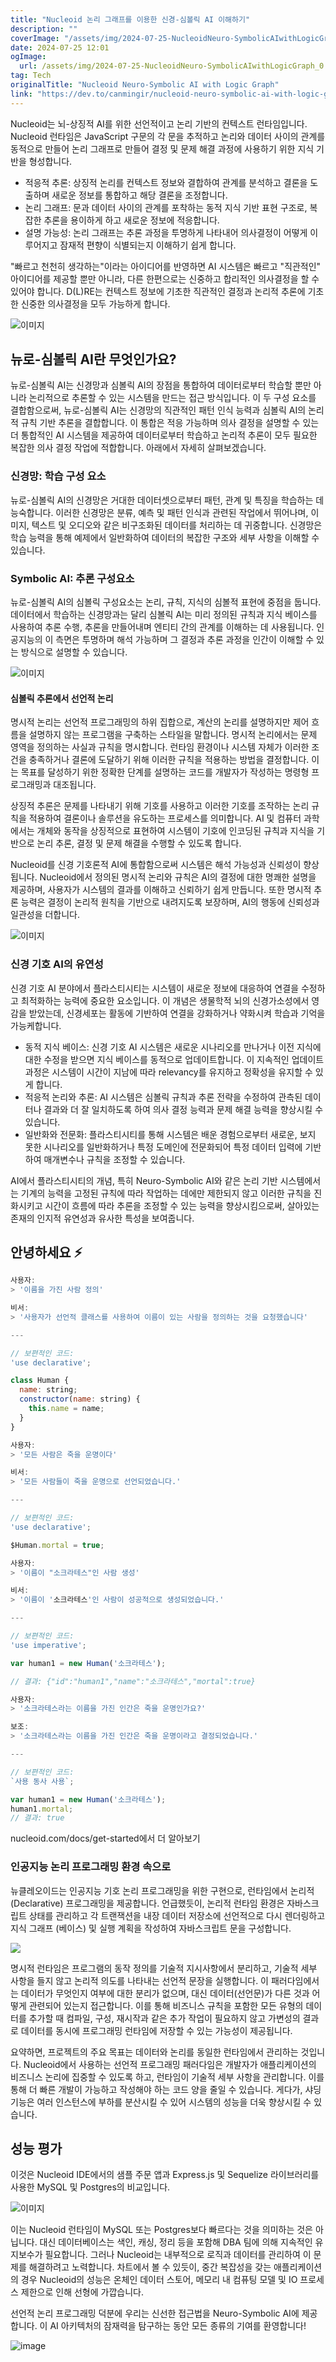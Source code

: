 ```yaml
---
title: "Nucleoid 논리 그래프를 이용한 신경-심볼릭 AI 이해하기"
description: ""
coverImage: "/assets/img/2024-07-25-NucleoidNeuro-SymbolicAIwithLogicGraph_0.png"
date: 2024-07-25 12:01
ogImage: 
  url: /assets/img/2024-07-25-NucleoidNeuro-SymbolicAIwithLogicGraph_0.png
tag: Tech
originalTitle: "Nucleoid Neuro-Symbolic AI with Logic Graph"
link: "https://dev.to/canmingir/nucleoid-neuro-symbolic-ai-with-logic-graph-3ll6"
---
```



Nucleoid는 뇌-상징적 AI를 위한 선언적이고 논리 기반의 컨텍스트 런타임입니다. Nucleoid 런타임은 JavaScript 구문의 각 문을 추적하고 논리와 데이터 사이의 관계를 동적으로 만들어 논리 그래프로 만들어 결정 및 문제 해결 과정에 사용하기 위한 지식 기반을 형성합니다.

- 적응적 추론: 상징적 논리를 컨텍스트 정보와 결합하여 관계를 분석하고 결론을 도출하며 새로운 정보를 통합하고 해당 결론을 조정합니다.
- 논리 그래프: 문과 데이터 사이의 관계를 포착하는 동적 지식 기반 표현 구조로, 복잡한 추론을 용이하게 하고 새로운 정보에 적응합니다.
- 설명 가능성: 논리 그래프는 추론 과정을 투명하게 나타내어 의사결정이 어떻게 이루어지고 잠재적 편향이 식별되는지 이해하기 쉽게 합니다.

"빠르고 천천히 생각하는"이라는 아이디어를 반영하면 AI 시스템은 빠르고 "직관적인" 아이디어를 제공할 뿐만 아니라, 다른 한편으로는 신중하고 합리적인 의사결정을 할 수 있어야 합니다. D(L)RE는 컨텍스트 정보에 기초한 직관적인 결정과 논리적 추론에 기초한 신중한 의사결정을 모두 가능하게 합니다. 

![이미지](https://media.dev.to/cdn-cgi/image/width=800%2Cheight=%2Cfit=scale-down%2Cgravity=auto%2Cformat=auto/https%3A%2F%2Fdev-to-uploads.s3.amazonaws.com%2Fuploads%2Farticles%2Fwsofh75jw7pvxpkolz1v.gif)

<div class="content-ad"></div>

## 뉴로-심볼릭 AI란 무엇인가요?

뉴로-심볼릭 AI는 신경망과 심볼릭 AI의 장점을 통합하여 데이터로부터 학습할 뿐만 아니라 논리적으로 추론할 수 있는 시스템을 만드는 접근 방식입니다. 이 두 구성 요소를 결합함으로써, 뉴로-심볼릭 AI는 신경망의 직관적인 패턴 인식 능력과 심볼릭 AI의 논리적 규칙 기반 추론을 결합합니다. 이 통합은 적응 가능하며 의사 결정을 설명할 수 있는 더 통합적인 AI 시스템을 제공하여 데이터로부터 학습하고 논리적 추론이 모두 필요한 복잡한 의사 결정 작업에 적합합니다. 아래에서 자세히 살펴보겠습니다.

### 신경망: 학습 구성 요소

뉴로-심볼릭 AI의 신경망은 거대한 데이터셋으로부터 패턴, 관계 및 특징을 학습하는 데 능숙합니다. 이러한 신경망은 분류, 예측 및 패턴 인식과 관련된 작업에서 뛰어나며, 이미지, 텍스트 및 오디오와 같은 비구조화된 데이터를 처리하는 데 귀중합니다. 신경망은 학습 능력을 통해 예제에서 일반화하여 데이터의 복잡한 구조와 세부 사항을 이해할 수 있습니다.

<div class="content-ad"></div>

### Symbolic AI: 추론 구성요소

뉴로-심볼릭 AI의 심볼릭 구성요소는 논리, 규칙, 지식의 심볼적 표현에 중점을 둡니다. 데이터에서 학습하는 신경망과는 달리 심볼릭 AI는 미리 정의된 규칙과 지식 베이스를 사용하여 추론 수행, 추론을 만들어내며 엔티티 간의 관계를 이해하는 데 사용됩니다. 인공지능의 이 측면은 투명하며 해석 가능하며 그 결정과 추론 과정을 인간이 이해할 수 있는 방식으로 설명할 수 있습니다.

![이미지](/assets/img/2024-07-25-NucleoidNeuro-SymbolicAIwithLogicGraph_0.png)

#### 심볼릭 추론에서 선언적 논리

<div class="content-ad"></div>

명시적 논리는 선언적 프로그래밍의 하위 집합으로, 계산의 논리를 설명하지만 제어 흐름을 설명하지 않는 프로그램을 구축하는 스타일을 말합니다. 명시적 논리에서는 문제 영역을 정의하는 사실과 규칙을 명시합니다. 런타임 환경이나 시스템 자체가 이러한 조건을 충족하거나 결론에 도달하기 위해 이러한 규칙을 적용하는 방법을 결정합니다. 이는 목표를 달성하기 위한 정확한 단계를 설명하는 코드를 개발자가 작성하는 명령형 프로그래밍과 대조됩니다.

상징적 추론은 문제를 나타내기 위해 기호를 사용하고 이러한 기호를 조작하는 논리 규칙을 적용하여 결론이나 솔루션을 유도하는 프로세스를 의미합니다. AI 및 컴퓨터 과학에서는 개체와 동작을 상징적으로 표현하여 시스템이 기호에 인코딩된 규칙과 지식을 기반으로 논리 추론, 결정 및 문제 해결을 수행할 수 있도록 합니다.

Nucleoid를 신경 기호론적 AI에 통합함으로써 시스템은 해석 가능성과 신뢰성이 향상됩니다. Nucleoid에서 정의된 명시적 논리와 규칙은 AI의 결정에 대한 명쾌한 설명을 제공하며, 사용자가 시스템의 결과를 이해하고 신뢰하기 쉽게 만듭니다. 또한 명시적 추론 능력은 결정이 논리적 원칙을 기반으로 내려지도록 보장하며, AI의 행동에 신뢰성과 일관성을 더합니다.

![이미지](https://media.dev.to/cdn-cgi/image/width=800%2Cheight=%2Cfit=scale-down%2Cgravity=auto%2Cformat=auto/https%3A%2F%2Fdev-to-uploads.s3.amazonaws.com%2Fuploads%2Farticles%2Fy3sgts2aopa5dn31q7pu.gif)

<div class="content-ad"></div>

### 신경 기호 AI의 유연성

신경 기호 AI 분야에서 플라스티시티는 시스템이 새로운 정보에 대응하여 연결을 수정하고 최적화하는 능력에 중요한 요소입니다. 이 개념은 생물학적 뇌의 신경가소성에서 영감을 받았는데, 신경세포는 활동에 기반하여 연결을 강화하거나 약화시켜 학습과 기억을 가능케합니다.

- 동적 지식 베이스: 신경 기호 AI 시스템은 새로운 시나리오를 만나거나 이전 지식에 대한 수정을 받으면 지식 베이스를 동적으로 업데이트합니다. 이 지속적인 업데이트 과정은 시스템이 시간이 지남에 따라 relevancy를 유지하고 정확성을 유지할 수 있게 합니다.
- 적응적 논리와 추론: AI 시스템은 심볼릭 규칙과 추론 전략을 수정하여 관측된 데이터나 결과와 더 잘 일치하도록 하여 의사 결정 능력과 문제 해결 능력을 향상시킬 수 있습니다.
- 일반화와 전문화: 플라스티시티를 통해 시스템은 배운 경험으로부터 새로운, 보지 못한 시나리오를 일반화하거나 특정 도메인에 전문화되어 특정 데이터 입력에 기반하여 매개변수나 규칙을 조정할 수 있습니다.

AI에서 플라스티시티의 개념, 특히 Neuro-Symbolic AI와 같은 논리 기반 시스템에서는 기계의 능력을 고정된 규칙에 따라 작업하는 데에만 제한되지 않고 이러한 규칙을 진화시키고 시간이 흐름에 따라 추론을 조정할 수 있는 능력을 향상시킴으로써, 살아있는 존재의 인지적 유연성과 유사한 특성을 보여줍니다.

<div class="content-ad"></div>

## 안녕하세요 ⚡

```js
사용자:
> '이름을 가진 사람 정의'

비서:
> '사용자가 선언적 클래스를 사용하여 이름이 있는 사람을 정의하는 것을 요청했습니다'

---

// 보편적인 코드:
'use declarative';

class Human {
  name: string;
  constructor(name: string) {
    this.name = name;
  }
}
```

```js
사용자:
> '모든 사람은 죽을 운명이다'

비서:
> '모든 사람들이 죽을 운명으로 선언되었습니다.'

---

// 보편적인 코드:
'use declarative';

$Human.mortal = true;
```

```js
사용자:
> '이름이 "소크라테스"인 사람 생성'

비서:
> '이름이 '소크라테스'인 사람이 성공적으로 생성되었습니다.'

---

// 보편적인 코드:
'use imperative';

var human1 = new Human('소크라테스');

// 결과: {"id":"human1","name":"소크라테스","mortal":true}
```  

<div class="content-ad"></div>

```jsx
사용자:
> '소크라테스라는 이름을 가진 인간은 죽을 운명인가요?'

보조:
> '소크라테스라는 이름을 가진 인간은 죽을 운명이라고 결정되었습니다.'

---

// 보편적인 코드:
`사용 동사 사용`;

var human1 = new Human('소크라테스');
human1.mortal;
// 결과: true
```

nucleoid.com/docs/get-started에서 더 알아보기

### 인공지능 논리 프로그래밍 환경 속으로

뉴클레오이드는 인공지능 기호 논리 프로그래밍을 위한 구현으로, 런타임에서 논리적 (Declarative) 프로그래밍을 제공합니다. 언급했듯이, 논리적 런타임 환경은 자바스크립트 상태를 관리하고 각 트랜잭션을 내장 데이터 저장소에 선언적으로 다시 렌더링하고 지식 그래프 (베이스) 및 실행 계획을 작성하여 자바스크립트 문을 구성합니다.


<div class="content-ad"></div>

<img src="/assets/img/2024-07-25-NucleoidNeuro-SymbolicAIwithLogicGraph_1.png" />

명시적 런타임은 프로그램의 동작 정의를 기술적 지시사항에서 분리하고, 기술적 세부 사항을 들지 않고 논리적 의도를 나타내는 선언적 문장을 실행합니다. 이 패러다임에서는 데이터가 무엇인지 여부에 대한 분리가 없으며, 대신 데이터(선언문)가 다른 것과 어떻게 관련되어 있는지 접근합니다. 이를 통해 비즈니스 규칙을 포함한 모든 유형의 데이터를 추가할 때 컴파일, 구성, 재시작과 같은 추가 작업이 필요하지 않고 가변성의 결과로 데이터를 동시에 프로그래밍 런타임에 저장할 수 있는 가능성이 제공됩니다.

요약하면, 프로젝트의 주요 목표는 데이터와 논리를 동일한 런타임에서 관리하는 것입니다. Nucleoid에서 사용하는 선언적 프로그래밍 패러다임은 개발자가 애플리케이션의 비즈니스 논리에 집중할 수 있도록 하고, 런타임이 기술적 세부 사항을 관리합니다. 이를 통해 더 빠른 개발이 가능하고 작성해야 하는 코드 양을 줄일 수 있습니다. 게다가, 샤딩 기능은 여러 인스턴스에 부하를 분산시킬 수 있어 시스템의 성능을 더욱 향상시킬 수 있습니다.

## 성능 평가

<div class="content-ad"></div>

이것은 Nucleoid IDE에서의 샘플 주문 앱과 Express.js 및 Sequelize 라이브러리를 사용한 MySQL 및 Postgres의 비교입니다.

![이미지](/assets/img/2024-07-25-NucleoidNeuro-SymbolicAIwithLogicGraph_2.png)

이는 Nucleoid 런타임이 MySQL 또는 Postgres보다 빠르다는 것을 의미하는 것은 아닙니다. 대신 데이터베이스는 색인, 캐싱, 정리 등을 포함해 DBA 팀에 의해 지속적인 유지보수가 필요합니다. 그러나 Nucleoid는 내부적으로 로직과 데이터를 관리하여 이 문제를 해결하려고 노력합니다. 차트에서 볼 수 있듯이, 중간 복잡성을 갖는 애플리케이션의 경우 Nucleoid의 성능은 온체인 데이터 스토어, 메모리 내 컴퓨팅 모델 및 IO 프로세스 제한으로 인해 선형에 가깝습니다.

선언적 논리 프로그래밍 덕분에 우리는 신선한 접근법을 Neuro-Symbolic AI에 제공합니다. 이 AI 아키텍처의 잠재력을 탐구하는 동안 모든 종류의 기여를 환영합니다!

<div class="content-ad"></div>


![image](/assets/img/2024-07-25-NucleoidNeuro-SymbolicAIwithLogicGraph_3.png)
